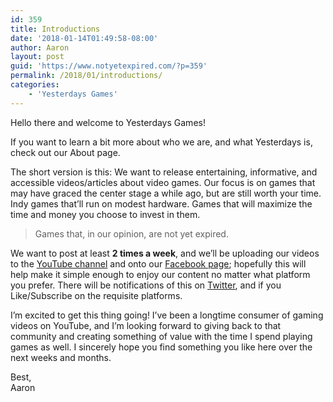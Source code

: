 ```yaml
---
id: 359
title: Introductions
date: '2018-01-14T01:49:58-08:00'
author: Aaron
layout: post
guid: 'https://www.notyetexpired.com/?p=359'
permalink: /2018/01/introductions/
categories:
    - 'Yesterdays Games'
---
```


Hello there and welcome to Yesterdays Games!

If you want to learn a bit more about who we are, and what Yesterdays is, check out our About page.

The short version is this: We want to release entertaining, informative, and accessible videos/articles about video games. Our focus is on games that may have graced the center stage a while ago, but are still worth your time. Indy games that’ll run on modest hardware. Games that will maximize the time and money you choose to invest in them.

> Games that, in our opinion, are not yet expired.

We want to post at least **2 times a week**, and we’ll be uploading our videos to the [YouTube channel](https://www.youtube.com/channel/UCduApf64cY37XiBSpFTDeMQ/) and onto our [Facebook page](https://www.facebook.com/NotYetExpired/); hopefully this will help make it simple enough to enjoy our content no matter what platform you prefer. There will be notifications of this on [Twitter](https://twitter.com/AaronYesterdays), and if you Like/Subscribe on the requisite platforms.

I’m excited to get this thing going! I’ve been a longtime consumer of gaming videos on YouTube, and I’m looking forward to giving back to that community and creating something of value with the time I spend playing games as well. I sincerely hope you find something you like here over the next weeks and months.

Best,  
Aaron